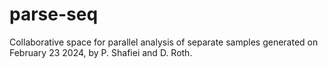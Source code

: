 # parse-seq

Collaborative space for parallel analysis of separate samples generated on February 23 2024, by P. Shafiei and D. Roth.
